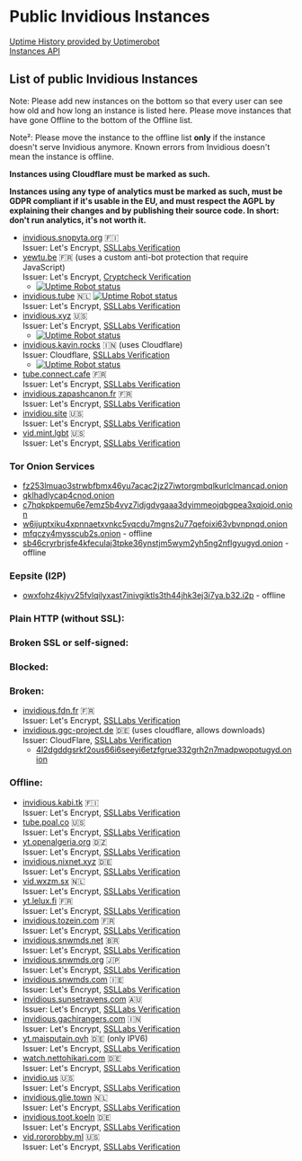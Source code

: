 # Public Invidious Instances

[Uptime History provided by Uptimerobot](https://uptime.invidio.us/)  
[Instances API](https://instances.invidio.us/)

## List of public Invidious Instances
Note: Please add new instances on the bottom so that every user can see how old and how long an instance is listed here. Please move instances that have gone Offline to the bottom of the Offline list.

Note²: Please move the instance to the offline list **only** if the instance doesn't serve Invidious anymore. Known errors from Invidious doesn't mean the instance is offline.

**Instances using Cloudflare must be marked as such.**

**Instances using any type of analytics must be marked as such, must be GDPR compliant if it's usable in the EU, and must respect the AGPL by explaining their changes and by publishing their source code. In short: don't run analytics, it's not worth it.**

* [invidious.snopyta.org](https://invidious.snopyta.org/) 🇫🇮  
  Issuer: Let's Encrypt, [SSLLabs Verification](https://www.ssllabs.com/ssltest/analyze.html?d=invidious.snopyta.org)
* [yewtu.be](https://yewtu.be) 🇫🇷 (uses a custom anti-bot protection that require JavaScript)  
  Issuer: Let's Encrypt, [Cryptcheck Verification](https://cryptcheck.fr/https/yewtu.be)
  - [![Uptime Robot status](https://img.shields.io/uptimerobot/status/m783898765-2a4efa67aa8d1c7be6b1dd9d)](https://status.unixfox.eu/783898765)
* [invidious.tube](https://invidious.tube/) 🇳🇱  [![Uptime Robot status](https://img.shields.io/uptimerobot/status/m785789197-f3d9d125d986bcc9664df1da?style=social)](https://status.invidious.tube)  
  Issuer: Let's Encrypt, [SSLLabs Verification](https://www.ssllabs.com/ssltest/analyze.html?d=invidious.tube)
* [invidious.xyz](https://invidious.xyz) 🇺🇸  
  Issuer: Let's Encrypt, [SSLLabs Verification](https://www.ssllabs.com/ssltest/analyze.html?d=invidious.xyz)
  - [![Uptime Robot status](https://img.shields.io/uptimerobot/status/m785826809-32636456cfcf403d7066cba6)](https://status.invidious.xyz/785826809)
* [invidious.kavin.rocks](https://invidious.kavin.rocks) 🇮🇳 (uses Cloudflare)  
  Issuer: Cloudflare, [SSLLabs Verification](https://www.ssllabs.com/ssltest/analyze.html?d=invidious.kavin.rocks)
  - [![Uptime Robot status](https://img.shields.io/uptimerobot/status/m786132664-f9fa738fba1c4dc2f7364f71)](https://status.kavin.rocks/786132664)
* [tube.connect.cafe](https://tube.connect.cafe) 🇫🇷   
  Issuer: Let's Encrypt, [SSLLabs Verification](https://www.ssllabs.com/ssltest/analyze.html?d=tube.connect.cafe)
* [invidious.zapashcanon.fr](https://invidious.zapashcanon.fr) 🇫🇷  
  Issuer: Let's Encrypt, [SSLLabs Verification](https://www.ssllabs.com/ssltest/analyze.html?d=invidious.zapashcanon.fr)
* [invidiou.site](https://invidiou.site/) 🇺🇸  
  Issuer: Let's Encrypt, [SSLLabs Verification](https://www.ssllabs.com/ssltest/analyze.html?d=invidiou.site)
* [vid.mint.lgbt](https://vid.mint.lgbt/) 🇺🇸  
  Issuer: Let's Encrypt, [SSLLabs Verification](https://www.ssllabs.com/ssltest/analyze.html?d=vid.mint.lgbt)

### Tor Onion Services
* [fz253lmuao3strwbfbmx46yu7acac2jz27iwtorgmbqlkurlclmancad.onion](http://fz253lmuao3strwbfbmx46yu7acac2jz27iwtorgmbqlkurlclmancad.onion/)
* [qklhadlycap4cnod.onion](http://qklhadlycap4cnod.onion/)
* [c7hqkpkpemu6e7emz5b4vyz7idjgdvgaaa3dyimmeojqbgpea3xqjoid.onion](http://c7hqkpkpemu6e7emz5b4vyz7idjgdvgaaa3dyimmeojqbgpea3xqjoid.onion)
* [w6ijuptxiku4xpnnaetxvnkc5vqcdu7mgns2u77qefoixi63vbvnpnqd.onion](http://w6ijuptxiku4xpnnaetxvnkc5vqcdu7mgns2u77qefoixi63vbvnpnqd.onion/)
* [mfqczy4mysscub2s.onion](http://mfqczy4mysscub2s.onion/) - offline
* [sb46cryrbrjsfe4kfeculaj3tpke36ynstjm5wym2yh5ng2nflgyugyd.onion](http://sb46cryrbrjsfe4kfeculaj3tpke36ynstjm5wym2yh5ng2nflgyugyd.onion) - offline

### Eepsite (I2P)
* [owxfohz4kjyv25fvlqilyxast7inivgiktls3th44jhk3ej3i7ya.b32.i2p](http://owxfohz4kjyv25fvlqilyxast7inivgiktls3th44jhk3ej3i7ya.b32.i2p) - offline


### Plain HTTP (without SSL):



### Broken SSL or self-signed:



### Blocked:



### Broken:
* [invidious.fdn.fr](https://invidious.fdn.fr/) :fr:  
  Issuer: Let's Encrypt, [SSLLabs Verification](https://www.ssllabs.com/ssltest/analyze.html?d=invidious.fdn.fr)
* [invidious.ggc-project.de](https://invidious.ggc-project.de) 🇩🇪  (uses cloudflare, allows downloads)  
  Issuer: CloudFlare, [SSLLabs Verification](https://www.ssllabs.com/ssltest/analyze.html?d=invidious.ggc-project.de)
  - [4l2dgddgsrkf2ous66i6seeyi6etzfgrue332grh2n7madpwopotugyd.onion](http://4l2dgddgsrkf2ous66i6seeyi6etzfgrue332grh2n7madpwopotugyd.onion)

### Offline:
* [invidious.kabi.tk](https://invidious.kabi.tk) 🇫🇮  
  Issuer: Let's Encrypt, [SSLLabs Verification](https://www.ssllabs.com/ssltest/analyze.html?d=invidious.kabi.tk)
* [tube.poal.co](https://tube.poal.co) 🇺🇸  
  Issuer: Let's Encrypt, [SSLLabs Verification](https://www.ssllabs.com/ssltest/analyze.html?d=tube.poal.co)
* [yt.openalgeria.org](https://yt.openalgeria.org) 🇩🇿  
  Issuer: Let's Encrypt, [SSLLabs Verification](https://www.ssllabs.com/ssltest/analyze.html?d=yt.openalgeria.org)
* [invidious.nixnet.xyz](https://invidious.nixnet.xyz) 🇩🇪  
  Issuer: Let's Encrypt, [SSLLabs Verification](https://www.ssllabs.com/ssltest/analyze.html?d=invidious.nixnet.xyz)
* [vid.wxzm.sx](https://vid.wxzm.sx/) 🇳🇱  
  Issuer: Let's Encrypt, [SSLLabs Verification](https://www.ssllabs.com/ssltest/analyze.html?d=vid.wxzm.sx)
* [yt.lelux.fi](https://yt.lelux.fi/) 🇫🇷  
  Issuer: Let's Encrypt, [SSLLabs Verification](https://www.ssllabs.com/ssltest/analyze.html?d=yt.lelux.fi)
* [invidious.tozein.com](https://invidious.tozein.com) 🇫🇷  
  Issuer: Let's Encrypt, [SSLLabs Verification](https://www.ssllabs.com/ssltest/analyze.html?d=invidious.tozein.com)
* [invidious.snwmds.net](https://invidious.snwmds.net/) 🇧🇷  
  Issuer: Let's Encrypt, [SSLLabs Verification](https://www.ssllabs.com/ssltest/analyze.html?d=invidious.snwmds.net)
* [invidious.snwmds.org](https://invidious.snwmds.org/) 🇯🇵  
  Issuer: Let's Encrypt, [SSLLabs Verification](https://www.ssllabs.com/ssltest/analyze.html?d=invidious.snwmds.org)
* [invidious.snwmds.com](https://invidious.snwmds.com/) 🇮🇪  
  Issuer: Let's Encrypt, [SSLLabs Verification](https://www.ssllabs.com/ssltest/analyze.html?d=invidious.snwmds.com)
* [invidious.sunsetravens.com](https://invidious.sunsetravens.com/) 🇦🇺  
  Issuer: Let's Encrypt, [SSLLabs Verification](https://www.ssllabs.com/ssltest/analyze.html?d=invidious.sunsetravens.com)
* [invidious.gachirangers.com](https://invidious.gachirangers.com/) 🇮🇳  
  Issuer: Let's Encrypt, [SSLLabs Verification](https://www.ssllabs.com/ssltest/analyze.html?d=invidious.gachirangers.com)
* [yt.maisputain.ovh](https://yt.maisputain.ovh) 🇩🇪  (only IPV6)  
  Issuer: Let's Encrypt, [SSLLabs Verification](https://www.ssllabs.com/ssltest/analyze.html?d=yt.maisputain.ovh)
* [watch.nettohikari.com](https://watch.nettohikari.com/) 🇩🇪  
  Issuer: Let's Encrypt, [SSLLabs Verification](https://www.ssllabs.com/ssltest/analyze.html?d=watch.nettohikari.com)
* [invidio.us](https://invidio.us) 🇺🇸  
  Issuer: Let's Encrypt, [SSLLabs Verification](https://www.ssllabs.com/ssltest/analyze.html?d=invidio.us)
* [invidious.glie.town](https://invidious.glie.town/) 🇳🇱  
  Issuer: Let's Encrypt, [SSLLabs Verification](https://www.ssllabs.com/ssltest/analyze.html?d=invidious.glie.town)
* [invidious.toot.koeln](https://invidious.toot.koeln) 🇩🇪  
  Issuer: Let's Encrypt, [SSLLabs Verification](https://www.ssllabs.com/ssltest/analyze.html?d=invidious.toot.koeln)
* [vid.rororobby.ml](https://vid.rororobby.ml/) 🇺🇸  
  Issuer: Let's Encrypt, [SSLLabs Verification](https://www.ssllabs.com/ssltest/analyze.html?d=vid.rororobby.ml)